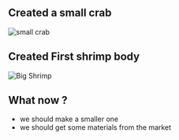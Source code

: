 ## Created a small crab
![small crab](/images/smallCrab-01.jpg)

## Created First shrimp body
![Big Shrimp](/images/ShrimpA-01.jpg)

## What now ?
- we should make a smaller one
- we should get some materials from the market